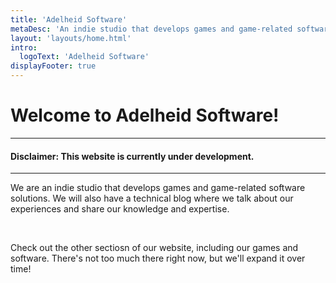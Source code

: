 ```yaml
---
title: 'Adelheid Software'
metaDesc: 'An indie studio that develops games and game-related software solutions.'
layout: 'layouts/home.html'
intro:
  logoText: 'Adelheid Software'
displayFooter: true
---
```


# Welcome to Adelheid Software!

---

#### Disclaimer: This website is currently under development.

---

We are an indie studio that develops games and game-related software solutions. We will also have a technical blog where we talk about our experiences and share our knowledge and expertise.

<br>

Check out the other sectiosn of our website, including our games and software. There's not too much there right now, but we'll expand it over time!